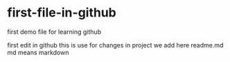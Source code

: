 # first-file-in-github
first demo file for learning github

first edit in github this is use for changes in project we add here
readme.md md means markdown
